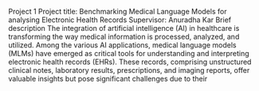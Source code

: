 Project 1
Project title: Benchmarking Medical Language Models for analysing Electronic Health
Records
Supervisor: Anuradha Kar
Brief description The integration of artificial intelligence (AI) in healthcare is
transforming the way medical information is processed, analyzed, and utilized. Among
the various AI applications, medical language models (MLMs) have emerged as critical
tools for understanding and interpreting electronic health records (EHRs). These
records, comprising unstructured clinical notes, laboratory results, prescriptions, and
imaging reports, offer valuable insights but pose significant challenges due to their